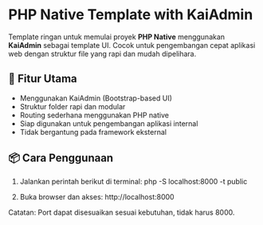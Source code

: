 # PHP Native Template with KaiAdmin

Template ringan untuk memulai proyek **PHP Native** menggunakan **KaiAdmin** sebagai template UI. Cocok untuk pengembangan cepat aplikasi web dengan struktur file yang rapi dan mudah dipelihara.

## 🚀 Fitur Utama

- Menggunakan KaiAdmin (Bootstrap-based UI)
- Struktur folder rapi dan modular
- Routing sederhana menggunakan PHP native
- Siap digunakan untuk pengembangan aplikasi internal
- Tidak bergantung pada framework eksternal


## 📦 Cara Penggunaan
1.  Jalankan perintah berikut di terminal:
    php -S localhost:8000 -t public

2.  Buka browser dan akses:
    http://localhost:8000

Catatan:
Port dapat disesuaikan sesuai kebutuhan, tidak harus 8000.

